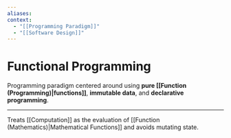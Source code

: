```yaml
---
aliases:
context:
  - "[[Programming Paradigm]]"
  - "[[Software Design]]"
---
```


# Functional Programming

Programming paradigm centered around using **pure [[Function (Programming)|functions]]**, **immutable data**, and **declarative programming**.

---

Treats [[Computation]] as the evaluation of [[Function (Mathematics)|Mathematical Functions]] and avoids mutating state.

